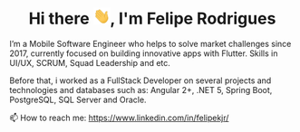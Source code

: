 <h1 align="center">Hi there <img src="https://raw.githubusercontent.com/ABSphreak/ABSphreak/master/gifs/Hi.gif" width="30px">, I'm Felipe Rodrigues</h1>

I’m a Mobile Software Engineer who helps to solve market challenges since 2017, currently focused on building innovative apps with Flutter. Skills in UI/UX, SCRUM, Squad Leadership and etc.

Before that, i worked as a FullStack Developer on several projects and technologies and databases such as: Angular 2+, .NET 5, Spring Boot, PostgreSQL, SQL Server and Oracle.

📫 How to reach me: https://www.linkedin.com/in/felipekjr/

